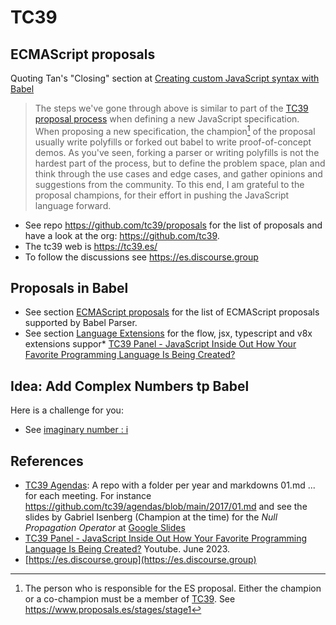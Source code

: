 # TC39

## ECMAScript proposals  

Quoting Tan's "Closing" section at [Creating custom JavaScript syntax with Babel](https://lihautan.com/creating-custom-javascript-syntax-with-babel#closing-note)

> The steps we've gone through above is similar to part of the [TC39 proposal process](https://github.com/tc39/proposals) when defining a new JavaScript specification. 
> When proposing a new specification, the champion[^champion] of the proposal usually write polyfills or forked out babel to write proof-of-concept demos. As you've seen, forking a parser or writing polyfills is not the hardest part of the process, but to define the problem space, plan and think through the use cases and edge cases, and gather opinions and suggestions from the community. To this end, I am grateful to the proposal champions, for their effort in pushing the JavaScript language forward. 


[^champion]: The person who is responsible for the ES proposal. Either the champion or a co-champion must be a member of [TC39](https://tc39.es/). See https://www.proposals.es/stages/stage1

- See repo https://github.com/tc39/proposals for the list of proposals and have a look at the org: https://github.com/tc39.
- The tc39 web is https://tc39.es/
- To follow the discussions see https://es.discourse.group

## Proposals in Babel

- See section [ECMAScript proposals](https://babeljs.io/docs/babel-parser#ecmascript-proposals) for the list of ECMAScript proposals supported by Babel Parser.
- See section [Language Extensions](https://babeljs.io/docs/babel-parser#language-extensions) for the flow, jsx, typescript and v8x extensions suppor* [TC39 Panel - JavaScript Inside Out How Your Favorite Programming Language Is Being Created?](https://youtu.be/Z8ymDfc0iAA?si=7pbLylFFy5eKk_Yk)

## Idea: Add Complex Numbers tp Babel

Here is a challenge for you:

* See [imaginary number : i](https://es.discourse.group/t/imaginary-number-i/1032)

## References

* [TC39 Agendas](https://github.com/tc39/agendas): A repo with a folder per year and markdowns 01.md ... for each meeting. For instance https://github.com/tc39/agendas/blob/main/2017/01.md and see the slides by Gabriel Isenberg (Champion at the time) for the *Null Propagation Operator* at [Google Slides](https://docs.google.com/presentation/d/11O_wIBBbZgE1bMVRJI8kGnmC6dWCBOwutbN9SWOK0fU/view#slide=id.p)
* [TC39 Panel - JavaScript Inside Out How Your Favorite Programming Language Is Being Created?](https://youtu.be/Z8ymDfc0iAA?si=7pbLylFFy5eKk_Yk) Youtube. June 2023.
* [https://es.discourse.group](https://es.discourse.group)
